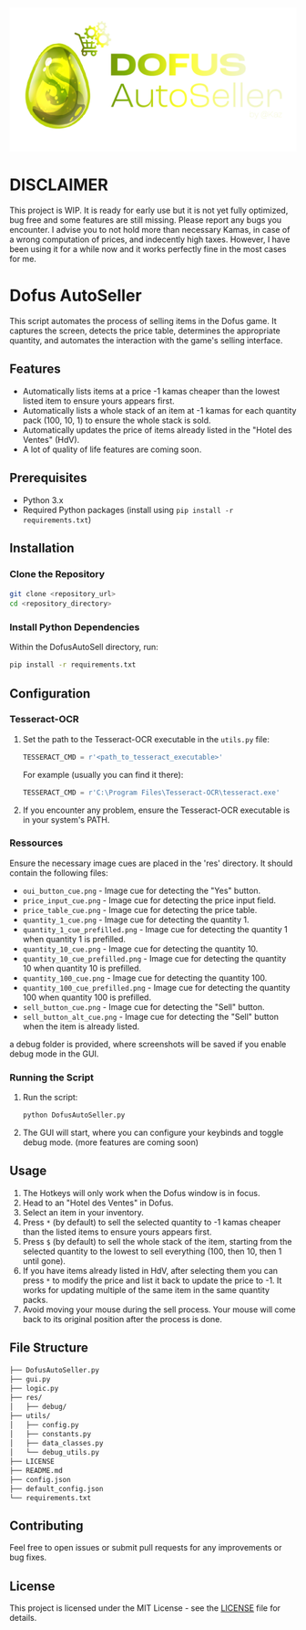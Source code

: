 ![Logo Banner](res/logo/DAS_banner.png)

# DISCLAIMER
This project is WIP. It is ready for early use but it is not yet fully optimized, bug free and some features are still missing. Please report any bugs you encounter. I advise you to not hold more than necessary Kamas, in case of a wrong computation of prices, and indecently high taxes. However, I have been using it for a while now and it works perfectly fine in the most cases for me. 

# Dofus AutoSeller

 This script automates the process of selling items in the Dofus game. It captures the screen, detects the price table, determines the appropriate quantity, and automates the interaction with the game's selling interface.

 ## Features
 - Automatically lists items at a price -1 kamas cheaper than the lowest listed item to ensure yours appears first.
 - Automatically lists a whole stack of an item at -1 kamas for each quantity pack (100, 10, 1) to ensure the whole stack is sold.
 - Automatically updates the price of items already listed in the "Hotel des Ventes" (HdV).
 - A lot of quality of life features are coming soon.

 ## Prerequisites
 - Python 3.x
 - Required Python packages (install using `pip install -r requirements.txt`)

 ## Installation

 ### Clone the Repository
 ```bash
 git clone <repository_url>
 cd <repository_directory>
 ```

 ### Install Python Dependencies
Within the DofusAutoSell directory, run:
 ```bash
 pip install -r requirements.txt
 ```

 ## Configuration

### Tesseract-OCR
1. Set the path to the Tesseract-OCR executable in the `utils.py` file:
    ```python
    TESSERACT_CMD = r'<path_to_tesseract_executable>'
    ```
    For example (usually you can find it there):
    ```python
    TESSERACT_CMD = r'C:\Program Files\Tesseract-OCR\tesseract.exe'
    ```
2. If you encounter any problem, ensure the Tesseract-OCR executable is in your system's PATH.

   

### Ressources
 Ensure the necessary image cues are placed in the 'res' directory. It should contain the following files:
- `oui_button_cue.png` - Image cue for detecting the "Yes" button.
- `price_input_cue.png` - Image cue for detecting the price input field.
- `price_table_cue.png` - Image cue for detecting the price table.
- `quantity_1_cue.png` - Image cue for detecting the quantity 1.
- `quantity_1_cue_prefilled.png` - Image cue for detecting the quantity 1 when quantity 1 is prefilled.
- `quantity_10_cue.png` - Image cue for detecting the quantity 10.
- `quantity_10_cue_prefilled.png` - Image cue for detecting the quantity 10 when quantity 10 is prefilled.
- `quantity_100_cue.png` - Image cue for detecting the quantity 100.
- `quantity_100_cue_prefilled.png` - Image cue for detecting the quantity 100 when quantity 100 is prefilled.
- `sell_button_cue.png` - Image cue for detecting the "Sell" button.
- `sell_button_alt_cue.png` - Image cue for detecting the "Sell" button when the item is already listed.

a debug folder is provided, where screenshots will be saved if you enable debug mode in the GUI.

 ### Running the Script
 1. Run the script:
    ```bash
    python DofusAutoSeller.py
    ```
 2. The GUI will start, where you can configure your keybinds and toggle debug mode. (more features are coming soon)

 ## Usage
1. The Hotkeys will only work when the Dofus window is in focus.
2. Head to an "Hotel des Ventes" in Dofus.
3. Select an item in your inventory. 
4. Press `*` (by default) to sell the selected quantity to -1 kamas cheaper than the listed items to ensure yours appears first. 
5. Press `$` (by default) to sell the whole stack of the item, starting from the selected quantity to the lowest to sell everything (100, then 10, then 1 until gone). 
6. If you have items already listed in HdV, after selecting them you can press `*` to modify the price and list it back to update the price to -1. It works for updating multiple of the same item in the same quantity packs.
7. Avoid moving your mouse during the sell process. Your mouse will come back to its original position after the process is done.

## File Structure
````
├── DofusAutoSeller.py
├── gui.py
├── logic.py
├── res/
│   ├── debug/
├── utils/
│   ├── config.py
│   ├── constants.py
│   ├── data_classes.py
│   └── debug_utils.py
├── LICENSE
├── README.md
├── config.json
├── default_config.json
└── requirements.txt

````

## Contributing
Feel free to open issues or submit pull requests for any improvements or bug fixes.

## License
This project is licensed under the MIT License - see the [LICENSE](LICENSE) file for details.
